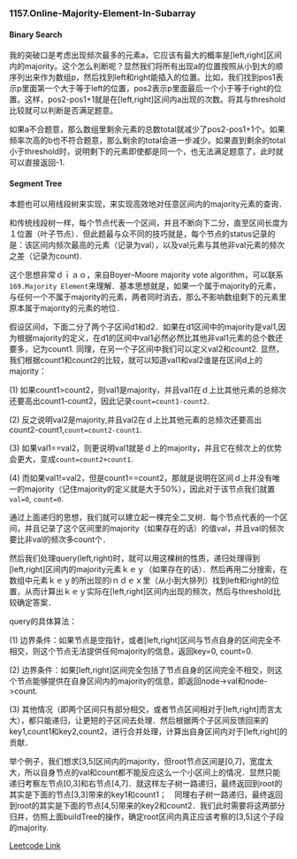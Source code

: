 ### 1157.Online-Majority-Element-In-Subarray
#### Binary Search
我的突破口是考虑出现频次最多的元素a，它应该有最大的概率是[left,right]区间内的majority。这个怎么判断呢？显然我们将所有出现a的位置按照从小到大的顺序列出来作为数组p，然后找到left和right能插入的位置。比如，我们找到pos1表示p里面第一个大于等于left的位置，pos2表示p里面最后一个小于等于right的位置。这样，pos2-pos1+1就是在[left,right]区间内a出现的次数。将其与threshold比较就可以判断是否满足题意。

如果a不合题意，那么数组里剩余元素的总数total就减少了pos2-pos1+1个。如果频率次高的b也不符合题意，那么剩余的total会进一步减少。如果直到剩余的total小于threshold时，说明剩下的元素即使都是同一个，也无法满足题意了，此时就可以直接返回-1.

#### Segment Tree
本题也可以用线段树来实现，来实现高效地对任意区间内的majority元素的查询．

和传统线段树一样，每个节点代表一个区间，并且不断向下二分，直至区间长度为１位置（叶子节点）．但此题最与众不同的技巧就是，每个节点的status记录的是：该区间内频次最高的元素（记录为val），以及val元素与其他非val元素的频次之差（记录为count).

这个思想非常ｄｉａｏ，来自Boyer–Moore majority vote algorithm，可以联系```169.Majority Element```来理解．基本思想就是，如果一个属于majority的元素，与任何一个不属于majority的元素，两者同时消去，那么不影响数组剩下的元素里原本属于majority的元素的地位．

假设区间d，下面二分了两个子区间d1和d2．如果在d1区间中的majority是val1,因为根据majority的定义，在d1的区间中val1必然必然比其他非val1元素的总个数还要多，记为count1. 同理，在另一个子区间中我们可以定义val2和count2. 显然，我们根据count1和count2的比较，就可以知道val1和val2谁是在区间d上的majority：

(1) 如果count1>count2，则val1是majority，并且val1在ｄ上比其他元素的总频次还要高出count1-count2，因此记录```count=count1-count2```. 

(2) 反之说明val2是majority,并且val2在ｄ上比其他元素的总频次还要高出count2-count1,```count=count2-count1```. 

(3) 如果val1==val2，则更说明val1就是ｄ上的majority，并且它在频次上的优势会更大，变成```count=count2+count1```.

(4) 而如果val1!=val2，但是count1==count2，那就是说明在区间ｄ上并没有唯一的majority（记住majority的定义就是大于50%），因此对于该节点我们就置```val=0```, ```count=0```.

通过上面递归的思想，我们就可以建立起一棵完全二叉树．每个节点代表的一个区间，并且记录了这个区间里的majority（如果存在的话）的值val，并且val的频次要比非val的频次多count个．

然后我们处理query(left,right)时，就可以用这棵树的性质，递归处理得到[left,right]区间内的majority元素ｋｅｙ（如果存在的话）．然后再用二分搜索，在数组中元素ｋｅｙ的所出现的iｎｄｅｘ里（从小到大排列）找到left和right的位置，从而计算出ｋｅｙ实际在[left,right]区间内出现的频次，然后与threshold比较确定答案．

query的具体算法：

(1) 边界条件：如果节点是空指针，或者[left,right]区间与节点自身的区间完全不相交，则这个节点无法提供任何majority的信息，返回key=0, count=0.

(2) 边界条件：如果[left,right]区间完全包括了节点自身的区间完全不相交，则这个节点能够提供在自身区间内的majority的信息，即返回node->val和node->count.

(3) 其他情况（即两个区间只有部分相交，或者节点区间相对于[left,right]而言太大），都只能递归，让更短的子区间去处理．然后根据两个子区间反馈回来的key1,count1和key2,count2，进行合并处理，计算出自身区间内对于[left,right]的贡献．

举个例子，我们想求[3,5]区间内的majority，但root节点区间是[0,7]，宽度太大，所以自身节点的val和count都不能反应这么一个小区间上的情况．显然只能递归考察左节点[0,3]和右节点[4,7]．就这样左子树一路递归，最终返回到root的其实是下面的节点[3,3]带来的key1和count1；　同理右子树一路递归，最终返回到root的其实是下面的节点[4,5]带来的key2和count2．我们此时需要将这两部分归并，仿照上面buildTree的操作，确定root区间内真正应该考察的[3,5]这个子段的majority.


[Leetcode Link](https://leetcode.com/problems/online-majority-element-in-subarray)